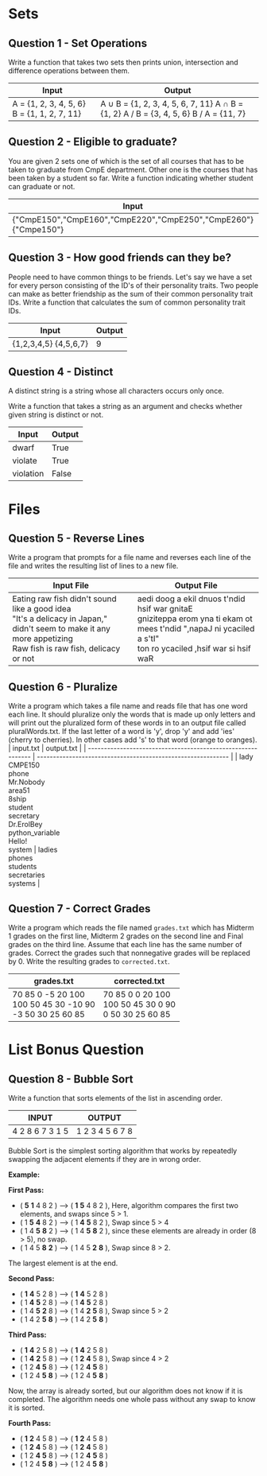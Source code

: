 # Sets

## Question 1 - Set Operations

Write a function that takes two sets then prints union, intersection and difference operations between them.

| Input                                       | Output                                                       |
| ------------------------------------------- | ------------------------------------------------------------ |
| A = {1, 2, 3, 4, 5, 6} B = {1, 1, 2, 7, 11} | A ∪ B = {1, 2, 3, 4, 5, 6, 7, 11} A ∩ B = {1, 2} A / B = {3, 4, 5, 6} B / A = {11, 7} |

## Question 2 - Eligible to graduate?

You are given 2 sets one of which is the set of all courses that has to be taken to graduate from CmpE department. Other one is the courses that has been taken by a student so far. Write a function indicating whether student can graduate or not.

| Input                                                        | Output       |
| ------------------------------------------------------------ | ------------ |
| {"CmpE150","CmpE160","CmpE220","CmpE250","CmpE260"} {"Cmpe150"} | Not Eligible |

## Question 3 - How good friends can they be?

People need to have common things to be friends. Let's say we have a set for every person consisting of the ID's of their personality traits. Two people can make as better friendship as the sum of their common personality trait IDs. Write a function that calculates the sum of common personality trait IDs.

| Input                 | Output |
| --------------------- | ------ |
| {1,2,3,4,5} {4,5,6,7} | 9      |

## Question 4 - Distinct

A distinct string is a string whose all characters occurs only once.

Write a function that takes a string as an argument and checks whether given string is distinct or not.

| Input                 | Output |
| --------------------- | ------ |
| dwarf                 | True   |
| violate               | True   |
| violation             | False  | 

# Files

## Question 5 - Reverse Lines

Write a program that prompts for a file name and reverses each line of the file and writes the resulting list of lines to a new file.

| Input File                                                   | Output File                                                  |
| ------------------------------------------------------------ | ------------------------------------------------------------ |
| Eating raw fish didn't sound like a good idea<br />"It's a delicacy in Japan," didn't seem to make it any more appetizing<br />Raw fish is raw fish, delicacy or not | aedi doog a ekil dnuos t'ndid hsif war gnitaE<br/>gniziteppa erom yna ti ekam ot mees t'ndid ",napaJ ni ycaciled a s'tI"<br/>ton ro ycaciled ,hsif war si hsif waR |

## Question 6 - Pluralize

Write a program which takes a file name and reads file that has one word each line. It should pluralize only the words that is made up only letters and will print out the pluralized form of these words in to an output file called pluralWords.txt. If the last letter of a word is 'y', drop 'y' and add 'ies' (cherry to cherries). In other cases add 's' to that word (orange to oranges).
| input.txt                                                    | output.txt                                                   |
| ------------------------------------------------------------ | ------------------------------------------------------------ |
| lady <br> CMPE150 <br> phone <br> Mr.Nobody <br> area51 <br> 8ship <br> student <br> secretary <br> Dr.ErolBey <br> python_variable <br> Hello! <br> system | ladies <br> phones  <br> students <br> secretaries <br> systems |

## Question 7 - Correct Grades

Write a program which reads the file named `grades.txt` which has Midterm 1 grades on the first line, Midterm 2 grades on the second line and Final grades on the third line. Assume that each line has the same number of grades. Correct the grades such that nonnegative grades will be replaced by 0. Write the resulting grades to `corrected.txt`.

| grades.txt                                                   | corrected.txt                                                |
| ------------------------------------------------------------ | ------------------------------------------------------------ |
| 70 85 0 -5 20 100 <br> 100 50 45 30 -10 90 <br>-3 50 30 25 60 85 | 70 85 0 0 20 100 <br> 100 50 45 30 0 90 <br> 0 50 30 25 60 85 |

# List Bonus Question

## Question 8 - Bubble Sort

Write a function that sorts elements of the list in ascending order.

| INPUT           | OUTPUT          |
| --------------- | --------------- |
| 4 2 8 6 7 3 1 5 | 1 2 3 4 5 6 7 8 |

Bubble Sort is the simplest sorting algorithm that works by repeatedly swapping the adjacent elements if they are in
wrong order.

**Example:**

**First Pass:**

- ( **5** **1** 4 8 2 ) –> ( **1** **5** 4 8 2 ), Here, algorithm compares the first two elements, and swaps since 5 >
  1.
- ( 1 **5** **4** 8 2 ) –> ( 1 **4** **5** 8 2 ), Swap since 5 > 4
- ( 1 4 **5** **8** 2 ) –> ( 1 4 **5** **8** 2 ), since these elements are already in order (8 > 5), no swap.
- ( 1 4 5 **8** **2** ) –> ( 1 4 5 **2** **8** ), Swap since 8 > 2.

The largest element is at the end.

**Second Pass:**

- ( **1** **4** 5 2 8 ) –> ( **1** **4** 5 2 8 )
- ( 1 **4** **5** 2 8 ) –> ( 1 **4** **5** 2 8 )
- ( 1 4 **5** **2** 8 ) –> ( 1 4 **2** **5** 8 ), Swap since 5 > 2
- ( 1 4 2 **5** **8** ) –> ( 1 4 2 **5** **8** )

**Third Pass:**

- ( **1** **4** 2 5 8 ) –> ( **1** **4** 2 5 8 )
- ( 1 **4** **2** 5 8 ) –> ( 1 **2** **4** 5 8 ), Swap since 4 > 2
- ( 1 2 **4** **5** 8 ) –> ( 1 2 **4** **5** 8 )
- ( 1 2 4 **5** **8** ) –> ( 1 2 4 **5** **8** )

Now, the array is already sorted, but our algorithm does not know if it is completed. The algorithm needs one whole pass
without any swap to know it is sorted.

**Fourth Pass:**

- ( **1** **2** 4 5 8 ) –> ( **1** **2** 4 5 8 )
- ( 1 **2** **4** 5 8 ) –> ( 1 **2** **4** 5 8 )
- ( 1 2 **4** **5** 8 ) –> ( 1 2 **4** **5** 8 )
- ( 1 2 4 **5** **8** ) –> ( 1 2 4 **5** **8** )

